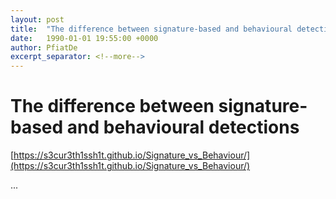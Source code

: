 ```yaml
---
layout: post
title:  "The difference between signature-based and behavioural detections"
date:   1990-01-01 19:55:00 +0000
author: PfiatDe
excerpt_separator: <!--more-->
---
```


# The difference between signature-based and behavioural detections

[https://s3cur3th1ssh1t.github.io/Signature_vs_Behaviour/](https://s3cur3th1ssh1t.github.io/Signature_vs_Behaviour/)

...
<!--more-->
